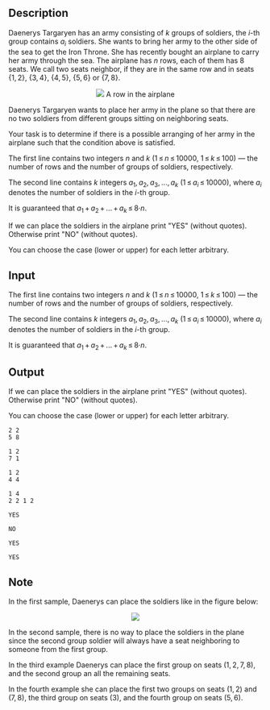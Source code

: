 ## Description

<div><p>Daenerys Targaryen has an army consisting of <span class="tex-span"><i>k</i></span> groups of soldiers, the <span class="tex-span"><i>i</i></span>-th group contains <span class="tex-span"><i>a</i><sub class="lower-index"><i>i</i></sub></span> soldiers. She wants to bring her army to the other side of the sea to get the Iron Throne. She has recently bought an airplane to carry her army through the sea. The airplane has <span class="tex-span"><i>n</i></span> rows, each of them has <span class="tex-span">8</span> seats. We call two seats neighbor, if they are in the same row and in seats <span class="tex-span">{1, 2}</span>, <span class="tex-span">{3, 4}</span>, <span class="tex-span">{4, 5}</span>, <span class="tex-span">{5, 6}</span> or <span class="tex-span">{7, 8}</span>.</p><center> <img class="tex-graphics" src="file://REanOD3O.png" style="max-width: 100.0%;max-height: 100.0%;"> <span class="tex-font-size-small">A row in the airplane</span> </center><p>Daenerys Targaryen wants to place her army in the plane so that there are no two soldiers from different groups sitting on neighboring seats.</p><p>Your task is to determine if there is a possible arranging of her army in the airplane such that the condition above is satisfied.</p></div><div class="input-specification"><p>The first line contains two integers <span class="tex-span"><i>n</i></span> and <span class="tex-span"><i>k</i></span> (<span class="tex-span">1 ≤ <i>n</i> ≤ 10000</span>, <span class="tex-span">1 ≤ <i>k</i> ≤ 100</span>)&nbsp;— the number of rows and the number of groups of soldiers, respectively.</p><p>The second line contains <span class="tex-span"><i>k</i></span> integers <span class="tex-span"><i>a</i><sub class="lower-index">1</sub>, <i>a</i><sub class="lower-index">2</sub>, <i>a</i><sub class="lower-index">3</sub>, ..., <i>a</i><sub class="lower-index"><i>k</i></sub></span> (<span class="tex-span">1 ≤ <i>a</i><sub class="lower-index"><i>i</i></sub> ≤ 10000</span>), where <span class="tex-span"><i>a</i><sub class="lower-index"><i>i</i></sub></span> denotes the number of soldiers in the <span class="tex-span"><i>i</i></span>-th group.</p><p>It is guaranteed that <span class="tex-span"><i>a</i><sub class="lower-index">1</sub> + <i>a</i><sub class="lower-index">2</sub> + ... + <i>a</i><sub class="lower-index"><i>k</i></sub> ≤ 8·<i>n</i></span>.</p></div><div class="output-specification"><p>If we can place the soldiers in the airplane print "<span class="tex-font-style-tt">YES</span>" (without quotes). Otherwise print "<span class="tex-font-style-tt">NO</span>" (without quotes).</p><p>You can choose the case (lower or upper) for each letter arbitrary.</p></div>

## Input

<p>The first line contains two integers <span class="tex-span"><i>n</i></span> and <span class="tex-span"><i>k</i></span> (<span class="tex-span">1 ≤ <i>n</i> ≤ 10000</span>, <span class="tex-span">1 ≤ <i>k</i> ≤ 100</span>)&nbsp;— the number of rows and the number of groups of soldiers, respectively.</p><p>The second line contains <span class="tex-span"><i>k</i></span> integers <span class="tex-span"><i>a</i><sub class="lower-index">1</sub>, <i>a</i><sub class="lower-index">2</sub>, <i>a</i><sub class="lower-index">3</sub>, ..., <i>a</i><sub class="lower-index"><i>k</i></sub></span> (<span class="tex-span">1 ≤ <i>a</i><sub class="lower-index"><i>i</i></sub> ≤ 10000</span>), where <span class="tex-span"><i>a</i><sub class="lower-index"><i>i</i></sub></span> denotes the number of soldiers in the <span class="tex-span"><i>i</i></span>-th group.</p><p>It is guaranteed that <span class="tex-span"><i>a</i><sub class="lower-index">1</sub> + <i>a</i><sub class="lower-index">2</sub> + ... + <i>a</i><sub class="lower-index"><i>k</i></sub> ≤ 8·<i>n</i></span>.</p>

## Output

<p>If we can place the soldiers in the airplane print "<span class="tex-font-style-tt">YES</span>" (without quotes). Otherwise print "<span class="tex-font-style-tt">NO</span>" (without quotes).</p><p>You can choose the case (lower or upper) for each letter arbitrary.</p>





```input1
2 2
5 8

```




```input2
1 2
7 1

```




```input3
1 2
4 4

```




```input4
1 4
2 2 1 2

```




```output1
YES

```




```output2
NO

```




```output3
YES

```




```output4
YES

```



## Note

<p>In the first sample, Daenerys can place the soldiers like in the figure below:</p><center> <img class="tex-graphics" src="file://55OhVKBd.png" style="max-width: 100.0%;max-height: 100.0%;"> </center><p>In the second sample, there is no way to place the soldiers in the plane since the second group soldier will always have a seat neighboring to someone from the first group.</p><p>In the third example Daenerys can place the first group on seats <span class="tex-span">(1, 2, 7, 8)</span>, and the second group an all the remaining seats.</p><p>In the fourth example she can place the first two groups on seats <span class="tex-span">(1, 2)</span> and <span class="tex-span">(7, 8)</span>, the third group on seats <span class="tex-span">(3)</span>, and the fourth group on seats <span class="tex-span">(5, 6)</span>.</p>
